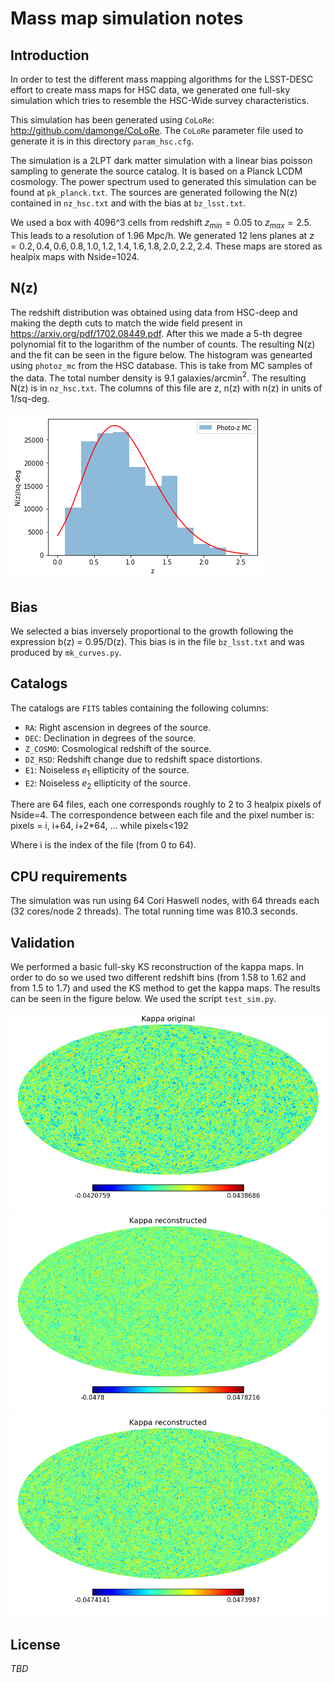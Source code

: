 # Mass map simulation notes

## Introduction

In order to test the different mass mapping algorithms for the LSST-DESC effort
to create mass maps for HSC data, we generated one full-sky simulation which
tries to resemble the HSC-Wide survey characteristics.

This simulation has been generated using `CoLoRe`: http://github.com/damonge/CoLoRe.
The `CoLoRe` parameter file used to generate it is in this directory `param_hsc.cfg`.

The simulation is a 2LPT dark matter simulation with a linear bias poisson sampling
to generate the source catalog. It is based on a Planck LCDM cosmology. The power 
spectrum used to generated this simulation can be found at `pk_planck.txt`.
The sources are generated following the N(z) contained in `nz_hsc.txt` and with the
bias at `bz_lsst.txt`.

We used a box with 4096^3 cells from redshift $z_{min}=0.05$ to $z_{max}=2.5$. This
leads to a resolution of 1.96 Mpc/h. We generated 12 lens planes at $z=0.2, 0.4, 0.6,
0.8, 1.0, 1.2, 1.4, 1.6, 1.8, 2.0, 2.2, 2.4$. These maps are stored as healpix maps
with Nside=1024. 

## N(z)

The redshift distribution was obtained using data from HSC-deep and making the depth
cuts to match the wide field present in https://arxiv.org/pdf/1702.08449.pdf. After
this we made a 5-th degree polynomial fit to the logarithm of the number of counts.
The resulting N(z) and the fit can be seen in the figure below. The histogram was 
genearted using `photoz_mc` from the HSC database. This is take from MC samples of
the data. The total number density is 9.1 galaxies/arcmin$^2$. The resulting N(z)
is in `nz_hsc.txt`. The columns of this file are z, n(z) with n(z) in units of 1/sq-deg.

![Nz](images/Nz.png)

## Bias

We selected a bias inversely proportional to the growth following the expression
b(z) = 0.95/D(z). This bias is in the file `bz_lsst.txt` and was produced by `mk_curves.py`.

## Catalogs

The catalogs are `FITS` tables containing the following columns:

* `RA`: Right ascension in degrees of the source.
* `DEC`: Declination in degrees of the source.
* `Z_COSMO`: Cosmological redshift of the source.
* `DZ_RSD`: Redshift change due to redshift space distortions.
* `E1`: Noiseless $e_{1}$ ellipticity of the source.
* `E2`: Noiseless $e_{2}$ ellipticity of the source.

There are 64 files, each one corresponds roughly to 2 to 3 healpix pixels of Nside=4.
The correspondence between each file and the pixel number is:
pixels = i, i+64, i+2*64, ... while pixels<192

Where i is the index of the file (from 0 to 64).

## CPU requirements

The simulation was run using 64 Cori Haswell nodes, with 64 threads each (32 cores/node 2
threads). The total running time was 810.3 seconds.

## Validation

We performed a basic full-sky KS reconstruction of the kappa maps. In order to do so we used
two different redshift bins (from 1.58 to 1.62 and from 1.5 to 1.7) and used the KS method
to get the kappa maps. The results can be seen in the figure below. We used the script
`test_sim.py`. 

![Original kappa](images/kappa_orig.png)
![Reconstructed kappa narrow](images/kappa_rec_1.58_1.62.png)
![Reconstructed kappa wide](images/kappa_rec_1.55_1.6.png)

## License

*TBD*      
